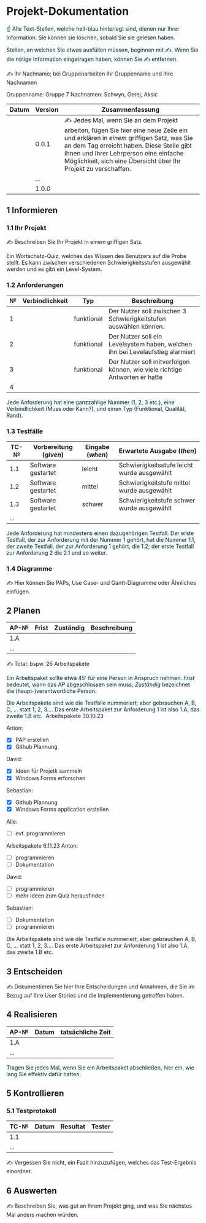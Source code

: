 # Projekt-Dokumentation

<span style="background: azure">☝️ Alle Text-Stellen, welche hell-blau hinterlegt sind, dienen nur Ihrer Information. Sie können sie löschen, sobald Sie sie gelesen haben. </span>

<span style="background: azure">Stellen, an welchen Sie etwas ausfüllen müssen, beginnen mit ✍️. Wenn Sie die nötige Information eingetragen haben, können Sie ✍️ entfernen.</span>

✍️ Ihr Nachname; bei Gruppenarbeiten Ihr Gruppenname und Ihre Nachnamen

Gruppenname: Gruppe 7      Nachnamen: Schwyn, Gerej, Aksic

| Datum | Version | Zusammenfassung                                              |
| ----- | ------- | ------------------------------------------------------------ |
|       | 0.0.1   | ✍️ Jedes Mal, wenn Sie an dem Projekt arbeiten, fügen Sie hier eine neue Zeile ein und erklären in *einem* griffigen Satz, was Sie an dem Tag erreicht haben. Diese Stelle gibt Ihnen und Ihrer Lehrperson eine einfache Möglichkeit, sich eine Übersicht über Ihr Projekt zu verschaffen. |
|       | ...     |                                                              |
|       | 1.0.0   |                                                              |

## 1 Informieren

### 1.1 Ihr Projekt

✍️ Beschreiben Sie Ihr Projekt in einem griffigen Satz.

Ein Wortschatz-Quiz, welches das Wissen des Benutzers auf die Probe stellt. Es kann zwischen verschiedenen Schwierigkeitsstufen ausgewählt werden und es gibt ein Level-System.

### 1.2 Anforderungen

| №    | Verbindlichkeit | Typ  | Beschreibung |
| ---- | --------------- | ---- | ------------ |
| 1    |                 |  funktional    |  Der Nutzer soll zwischen 3 Schwierigkeitstufen auswählen können.            |
| 2    |                 |  funktional    |    Der Nutzer soll ein Levelsystem haben, welchen ihn bei Levelaufstieg alarmiert          |
| 3    |                 |  funktional    |    Der Nutzer soll mitverfolgen können, wie viele richtige Antworten er hatte          |
| 4    |                 |      |              |

<span style="background: azure">Jede Anforderung hat eine ganzzahlige Nummer (1, 2, 3 etc.), eine Verbindlichkeit (Muss oder Kann?), und einen Typ (Funktional, Qualität, Rand).</span>

### 1.3 Testfälle

| TC-№ | Vorbereitung (*given*) | Eingabe (*when*) | Erwartete Ausgabe (*then*) |
| ---- | ---------------------- | ---------------- | -------------------------- |
| 1.1  |          Software gestartet               |   leicht               |                Schwierigkeitsstufe leicht wurde ausgewählt            |
| 1.2  |          Software gestartet                 |    mittel              |     Schwierigkeitstufe mittel wurde ausgewählt                       |
| 1.3  |          Software gestartet              |       schwer           |         Schwierigkeitstufe schwer wurde ausgewählt                   |
| ...  |                        |                  |                            |

<span style="background: azure">Jede Anforderung hat mindestens einen dazugehörigen Testfall. Der erste Testfall, der zur Anforderung mit der Nummer 1 gehört, hat die Nummer 1.1, der zweite Testfall, der zur Anforderung 1 gehört, die 1.2; der erste Testfall zur Anforderung 2 die 2.1 und so weiter. </span>

### 1.4 Diagramme

✍️ Hier können Sie PAPs, Use Case- und Gantt-Diagramme oder Ähnliches einfügen.

## 2 Planen

| AP-№ | Frist | Zuständig | Beschreibung |
| ---- | ----- | --------- | ------------ |
| 1.A  |       |           |              |
| ...  |       |           |              |

✍️ Total: bspw. 26 Arbeitspakete

<span style="background: azure">Ein Arbeitspaket sollte etwa 45' für eine Person in Anspruch nehmen. *Frist* bedeutet, wann das AP abgeschlossen sein muss; *Zuständig* bezeichnet die (haupt-)verantwortliche Person.</span>

<span style="background: azure">Die Arbeitspakete sind wie die Testfälle nummeriert; aber gebrauchen A, B, C, ... statt 1, 2, 3.... Das erste Arbeitspaket zur Anforderung 1 ist also 1.A, das zweite 1.B etc. </span>
Arbeitspakete 30.10.23

Anton: 
- [x] PAP erstellen
- [x] Github Plannung

David:
- [x] Ideen für Projetk sammeln
- [x] Windows Forms erforschen

Sebastian:
- [x] Github Plannung 
- [x] Windows Forms application erstellen

Alle:
- [ ] evt. programmieren

Arbeitspakete 6.11.23
Anton:
- [ ] programmieren
- [ ] Dokumentation

David:
- [ ] programmieren
- [ ] mehr Ideen zum Quiz herausfinden

Sebastian:
- [ ] Dokumentation
- [ ] programmieren

Die Arbeitspakete sind wie die Testfälle nummeriert; aber gebrauchen A, B, C, ... statt 1, 2, 3.... Das erste Arbeitspaket zur Anforderung 1 ist also 1.A, das zweite 1.B etc.
## 3 Entscheiden

✍️ Dokumentieren Sie hier Ihre Entscheidungen und Annahmen, die Sie im Bezug auf Ihre User Stories und die Implementierung getroffen haben.

## 4 Realisieren

| AP-№ | Datum | tatsächliche Zeit |
| ---- | ----- | ----------------- |
| 1.A  |       |                   |
| ...  |       |                   |

<span style="background: azure">Tragen Sie jedes Mal, wenn Sie ein Arbeitspaket abschließen, hier ein, wie lang Sie effektiv dafür hatten. </span>

## 5 Kontrollieren

### 5.1 Testprotokoll

| TC-№ | Datum | Resultat | Tester |
| ---- | ----- | -------- | ------ |
| 1.1  |       |          |        |
| ...  |       |          |        |

✍️ Vergessen Sie nicht, ein Fazit hinzuzufügen, welches das Test-Ergebnis einordnet.

## 6 Auswerten

✍️ Beschreiben Sie, was gut an Ihrem Projekt ging, und was Sie nächstes Mal anders machen würden.
